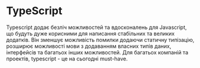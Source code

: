 <h1 id="typescript" class="text-2xl text-secondary uppercase font-extrabold"> TypeScript</h1>

Typescript додає безліч можливостей та вдосконалень для Javascript, що будуть дуже корисними для написання
стабільних та великих додатків. Він зменшує можливість помилки додаючи статичну типізацію, розширює можливості мови
з додаванням власних типів даних, інтерфейсів та багатьох інших можливостей. Для багатьох компаній та проектів, typescript  - це на сьогодні
must-have.
